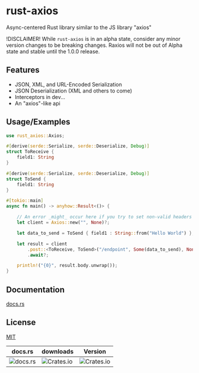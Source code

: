 # rust-axios

Async-centered Rust library similar to the JS library "axios"

!DISCLAIMER!
While `rust-axios` is in an alpha state, consider any minor version changes to be breaking changes.
Raxios will not be out of Alpha state and stable until the 1.0.0 release.


## Features

- JSON, XML, and URL-Encoded Serialization
- JSON Deserialization (XML and others to come)
- Interceptors in dev...
- An "axios"-like api


## Usage/Examples

```rust
use rust_axios::Axios;

#[derive(serde::Serialize, serde::Deserialize, Debug)]
struct ToReceive {
    field1: String
}

#[derive(serde::Serialize, serde::Deserialize, Debug)]
struct ToSend {
    field1: String
}

#[tokio::main]
async fn main() -> anyhow::Result<()> {

    // An error _might_ occur here if you try to set non-valid headers in the Options
    let client = Axios::new("", None)?;

    let data_to_send = ToSend { field1 : String::from("Hello World") };

    let result = client
        .post::<ToReceive, ToSend>("/endpoint", Some(data_to_send), None)
        .await?;

    println!("{0}", result.body.unwrap());
}
```


## Documentation

[docs.rs](https://docs.rs/rust-axios)


## License

[MIT](https://choosealicense.com/licenses/mit/)


| docs.rs                                              | downloads                                                | Version                                                  |
|------------------------------------------------------|----------------------------------------------------------|----------------------------------------------------------|
| ![docs.rs](https://img.shields.io/docsrs/rust-axios) | ![Crates.io](https://img.shields.io/crates/d/rust-axios) | ![Crates.io](https://img.shields.io/crates/v/rust-axios) |